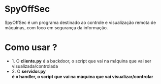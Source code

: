 # SpyOffSec
SpyOffSec é um programa destinado ao controle e visualização remota de máquinas, com foco em segurança da informação. 

# Como usar ?
<ul>
  <li> 1. O <b>cliente.py</b> é a backdoor, o script que vai na máquina que vai ser visualizada/controlada
  <li> 2. O <b>servidor.py</li> é o handler, o script que vai na máquina que vai visualizar/controlar
</ul>
